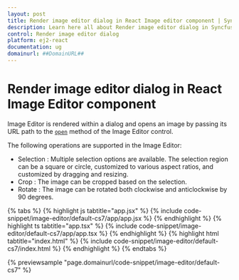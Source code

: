 ```yaml
---
layout: post
title: Render image editor dialog in React Image editor component | Syncfusion
description: Learn here all about Render image editor dialog in Syncfusion React Image editor component of Syncfusion Essential JS 2 and more.
control: Render image editor dialog 
platform: ej2-react
documentation: ug
domainurl: ##DomainURL##
---
```


# Render image editor dialog in React Image Editor component

Image Editor is rendered within a dialog and opens an image by passing its URL path to the [`open`](https://ej2.syncfusion.com/react/documentation/api/image-editor/#open) method of the Image Editor control.

The following operations are supported in the Image Editor:

* Selection : Multiple selection options are available. The selection region can be a square or circle, customized to various aspect ratios, and customized by dragging and resizing.
* Crop : The image can be cropped based on the selection.
* Rotate : The image can be rotated both clockwise and anticlockwise by 90 degrees.

{% tabs %}
{% highlight js tabtitle="app.jsx" %}
{% include code-snippet/image-editor/default-cs7/app/app.jsx %}
{% endhighlight %}
{% highlight ts tabtitle="app.tsx" %}
{% include code-snippet/image-editor/default-cs7/app/app.tsx %}
{% endhighlight %}
{% highlight html tabtitle="index.html" %}
{% include code-snippet/image-editor/default-cs7/index.html %}
{% endhighlight %}
{% endtabs %}
        
{% previewsample "page.domainurl/code-snippet/image-editor/default-cs7" %}
